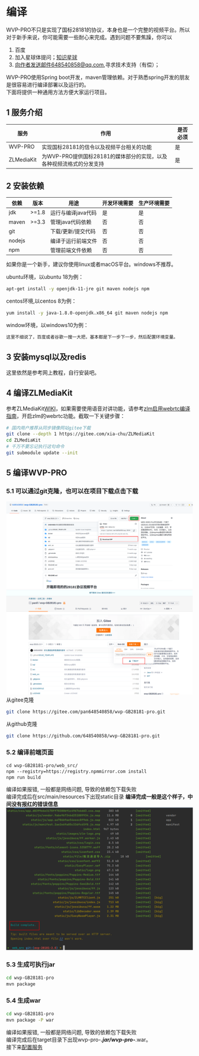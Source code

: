 <!-- 编译 -->
# 编译
WVP-PRO不只是实现了国标28181的协议，本身也是一个完整的视频平台。所以对于新手来说，你可能需要一些耐心来完成。遇到问题不要焦躁，你可以
1. 百度
2. 加入星球体提问；[知识星球](https://t.zsxq.com/0d8VAD3Dm)
3. 向作者发送邮件648540858@qq.com,寻求技术支持（有偿）；

WVP-PRO使用Spring boot开发，maven管理依赖。对于熟悉spring开发的朋友是很容易进行编译部署以及运行的。  
下面将提供一种通用方法方便大家运行项目。
## 1 服务介绍
| 服务             | 作用                                       | 是否必须                    |
|----------------|------------------------------------------|-------------------------|
| WVP-PRO        | 实现国标28181的信令以及视频平台相关的功能                  | 是                       |
| ZLMediaKit     | 为WVP-PRO提供国标28181的媒体部分的实现，以及各种视频流格式的分发支持 | 是                       |

## 2 安装依赖
| 依赖     | 版本         | 用途          | 开发环境需要 | 生产环境需要 |
|--------|------------|-------------|--------|--------|
| jdk    | >=1.8      | 运行与编译java代码 | 是      | 是      |  
| maven  | >=3.3      | 管理java代码依赖  | 否      | 否      |
| git    || 下载/更新/提交代码 | 否           | 否      |
| nodejs || 编译于运行前端文件  | 否           | 否      |
| npm    || 管理前端文件依赖   | 否           | 否      |

如果你是一个新手，建议你使用linux或者macOS平台。windows不推荐。

ubuntu环境，以ubuntu 18为例：
``` bash
apt-get install -y openjdk-11-jre git maven nodejs npm
```
centos环境,以centos 8为例：
```bash
yum install -y java-1.8.0-openjdk.x86_64 git maven nodejs npm
```
window环境，以windows10为例：
```bash
这里不细说了，百度或者谷歌一搜一大把，基本都是下一步下一步，然后配置环境变量。
```
## 3 安装mysql以及redis
这里依然是参考网上教程，自行安装吧。

## 4 编译ZLMediaKit
参考ZLMediaKit[WIKI](https://github.com/ZLMediaKit/ZLMediaKit/wiki)，如果需要使用语音对讲功能，请参考[zlm启用webrtc编译指南](https://github.com/ZLMediaKit/ZLMediaKit/wiki/zlm%E5%90%AF%E7%94%A8webrtc%E7%BC%96%E8%AF%91%E6%8C%87%E5%8D%97)，开启zlm的webrtc功能。截取一下关键步骤：
```bash
# 国内用户推荐从同步镜像网站gitee下载 
git clone --depth 1 https://gitee.com/xia-chu/ZLMediaKit
cd ZLMediaKit
# 千万不要忘记执行这句命令
git submodule update --init
```
## 5 编译WVP-PRO
### 5.1 可以通过git克隆，也可以在项目下载点击下载
![点击下载](_media/img_1.png)
![点击下载](_media/img_2.png)
从gitee克隆
```bash
git clone https://gitee.com/pan648540858/wvp-GB28181-pro.git
```
从github克隆
```bash
git clone https://github.com/648540858/wvp-GB28181-pro.git
```

### 5.2 编译前端页面
```shell script
cd wvp-GB28181-pro/web_src/
npm --registry=https://registry.npmmirror.com install
npm run build
```
编译如果报错, 一般都是网络问题, 导致的依赖包下载失败  
编译完成后在src/main/resources下出现static目录
**编译完成一般是这个样子，中间没有报红的错误信息**
![编译成功](_media/img.png)

### 5.3 生成可执行jar
```bash
cd wvp-GB28181-pro
mvn package
```
### 5.4 生成war
```bash
cd wvp-GB28181-pro
mvn package -P war
```
编译如果报错, 一般都是网络问题, 导致的依赖包下载失败  
编译完成后在target目录下出现wvp-pro-***.jar/wvp-pro-***.war。  
接下来[配置服务](./_content/introduction/config.md)

  






